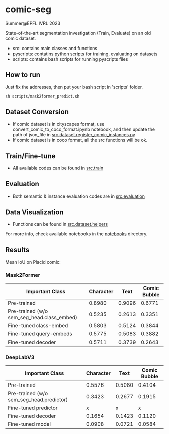 # comic-seg
Summer@EPFL IVRL 2023

State-of-the-art segmentation investigation (Train, Evaluate) on an old comic dataset.
- src: contains main classes and functions
- pyscripts: contatins python scripts for training, evaluating on datasets
- scripts: contains bash scripts for running pyscripts files

## How to run

Just fix the addresses, then put your bash script in 'scripts' folder.

```
sh scripts/mask2former_predict.sh
```

## Dataset Conversion
- If comic dataset is in cityscapes format, use convert_comic_to_coco_format.ipynb notebook, and then update the path of json_file in [src.dataset.register_comic_instances.py](https://github.com/yaldashbz/comic-seg/blob/main/convert_comic_to_coco_format.ipynb)
- If comic dataset is in coco format, all the src functions will be ok.

## Train/Fine-tune
- All available codes can be found in [src.train](https://github.com/yaldashbz/comic-seg/tree/main/src/train)

## Evaluation
- Both semantic & instance evaluation codes are in [src.evaluation](https://github.com/yaldashbz/comic-seg/tree/main/src/evaluation)

## Data Visualization
- Functions can be found in [src.dataset.helpers](https://github.com/yaldashbz/comic-seg/tree/main/src/dataset/helpers.py)

For more info, check available notebooks in the [notebooks](https://github.com/yaldashbz/comic-seg/tree/main/notebooks) directory.

## Results

Mean IoU on Placid comic:

### Mask2Former
Important Class | Character | Text | Comic Bubble
--- | --- | --- | ---
Pre-trained |  0.8980 | 0.9096 | 0.6771
Pre-trained (w/o sem_seg_head.class_embed) | 0.5235 | 0.2613 | 0.3351
Fine-tuned class-embed | 0.5803 | 0.5124 | 0.3844
Fine-tuned query-embeds | 0.5775 | 0.5083 | 0.3882
Fine-tuned decoder | 0.5711 | 0.3739 | 0.2643


### DeepLabV3
Important Class | Character | Text | Comic Bubble
--- | --- | --- | ---
Pre-trained | 0.5576 | 0.5080 | 0.4104 
Pre-trained (w/o sem_seg_head.predictor) | 0.3423 | 0.2677 | 0.1915
Fine-tuned predictor | x | x | x
Fine-tuned decoder | 0.1654 | 0.1423 | 0.1120
Fine-tuned model | 0.0908 | 0.0721 | 0.0584
